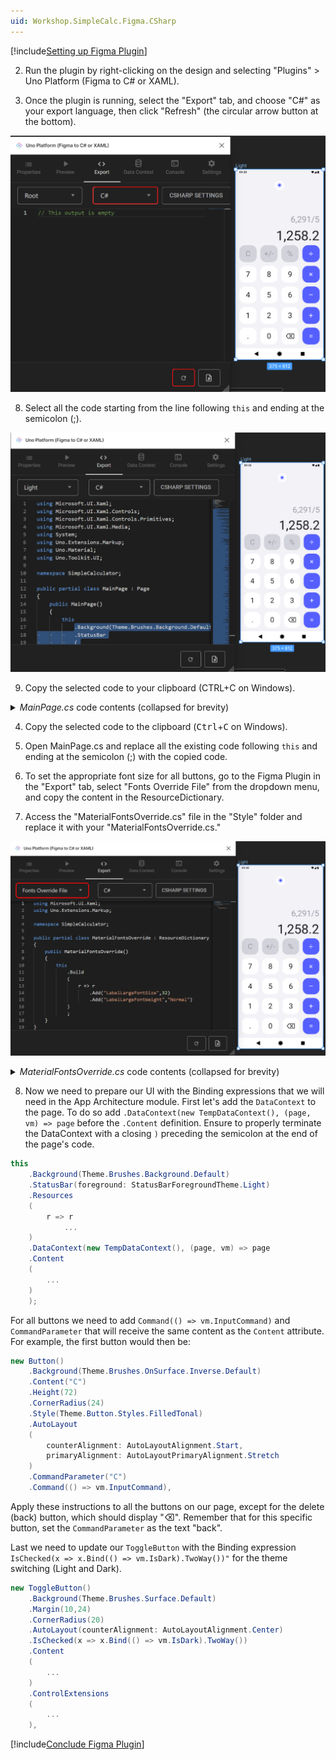 ```yaml
---
uid: Workshop.SimpleCalc.Figma.CSharp
---
```


[!include[Setting up Figma Plugin](../../../Import-UI-from-Figma/Intro.md)]

2.	Run the plugin by right-clicking on the design and selecting "Plugins" > Uno Platform (Figma to C# or XAML).

7.	Once the plugin is running, select the "Export" tab, and choose "C#" as your export language, then click "Refresh" (the circular arrow button at the bottom).

![Figma menu plugin](../../../../art/figma-plugin-export-csharp.png)

8.	Select all the code starting from the line following `this` and ending at the semicolon (;).

![Figma Export](../../../../art/figma-export-csharp.png)

9.	Copy the selected code to your clipboard (CTRL+C on Windows).

<details>
    <summary><i>MainPage.cs</i> code contents (collapsed for brevity)</summary>

[!code-csharp[MainPage.cs](MainPage.cs)]
</details>

4. Copy the selected code to the clipboard (<kbd>Ctrl</kbd>+<kbd>C</kbd> on Windows).

5. Open MainPage.cs and replace all the existing code following `this` and ending at the semicolon (;) with the copied code.

6.	To set the appropriate font size for all buttons, go to the Figma Plugin in the "Export" tab, select "Fonts Override File" from the dropdown menu, and copy the content in the ResourceDictionary.

7. Access the "MaterialFontsOverride.cs" file in the "Style" folder and replace it with your "MaterialFontsOverride.cs."


![Figma Export](../../../../art/figma-export-fonts-csharp.png)

<details>
    <summary><i>MaterialFontsOverride.cs</i> code contents (collapsed for brevity)</summary>

[!code-csharp[MaterialFontsOverride.cs](MaterialFontsOverride.cs)]
</details>

8. Now we need to prepare our UI with the Binding expressions that we will need in the App Architecture module. First let's add the `DataContext` to the page. To do so add `.DataContext(new TempDataContext(), (page, vm) => page` before the `.Content` definition. Ensure to properly terminate the DataContext with a closing `)` preceding the semicolon at the end of the page's code.

```csharp
this
    .Background(Theme.Brushes.Background.Default)
    .StatusBar(foreground: StatusBarForegroundTheme.Light)
    .Resources
    (
        r => r
            ...
    )
    .DataContext(new TempDataContext(), (page, vm) => page
    .Content
    (
        ...
    )
    );
```

For all buttons we need to add `Command(() => vm.InputCommand)` and `CommandParameter` that will receive the same content as the `Content` attribute. For example, the first button would then be:

```csharp
new Button()
    .Background(Theme.Brushes.OnSurface.Inverse.Default)
    .Content("C")
    .Height(72)
    .CornerRadius(24)
    .Style(Theme.Button.Styles.FilledTonal)
    .AutoLayout
    (
        counterAlignment: AutoLayoutAlignment.Start,
        primaryAlignment: AutoLayoutPrimaryAlignment.Stretch
    )
    .CommandParameter("C")
    .Command(() => vm.InputCommand),
```

Apply these instructions to all the buttons on our page, except for the delete (back) button, which should display "⌫". Remember that for this specific button, set the `CommandParameter` as the text "back".

Last we need to update our `ToggleButton` with the Binding expression `IsChecked(x => x.Bind(() => vm.IsDark).TwoWay())"` for the theme switching (Light and Dark).

```csharp
new ToggleButton()
    .Background(Theme.Brushes.Surface.Default)
    .Margin(10,24)
    .CornerRadius(20)
    .AutoLayout(counterAlignment: AutoLayoutAlignment.Center)
    .IsChecked(x => x.Bind(() => vm.IsDark).TwoWay())
    .Content
    (
        ...
    )
    .ControlExtensions
    (
        ...
    ),
```

[!include[Conclude Figma Plugin](../../../Import-UI-from-Figma/Conclusion.md)]
